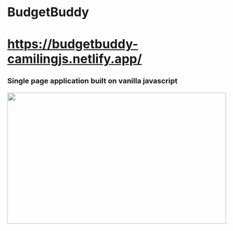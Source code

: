 # BudgetBuddy
# https://budgetbuddy-camilingjs.netlify.app/
### Single page application built on vanilla javascript
<img src="https://media.giphy.com/media/UuqNO2hgbAMK4T6K57/giphy.gif" width="500" height="300" />
